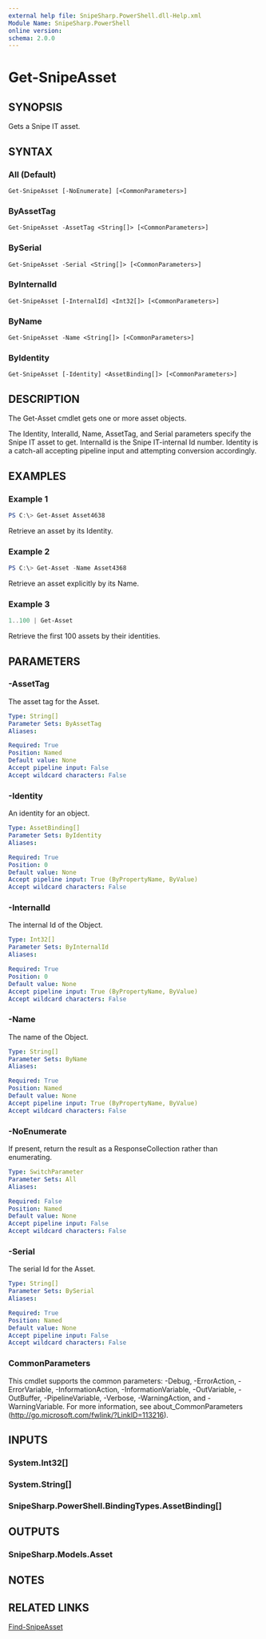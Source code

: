 ```yaml
---
external help file: SnipeSharp.PowerShell.dll-Help.xml
Module Name: SnipeSharp.PowerShell
online version:
schema: 2.0.0
---
```


# Get-SnipeAsset

## SYNOPSIS
Gets a Snipe IT asset.

## SYNTAX

### All (Default)
```
Get-SnipeAsset [-NoEnumerate] [<CommonParameters>]
```

### ByAssetTag
```
Get-SnipeAsset -AssetTag <String[]> [<CommonParameters>]
```

### BySerial
```
Get-SnipeAsset -Serial <String[]> [<CommonParameters>]
```

### ByInternalId
```
Get-SnipeAsset [-InternalId] <Int32[]> [<CommonParameters>]
```

### ByName
```
Get-SnipeAsset -Name <String[]> [<CommonParameters>]
```

### ByIdentity
```
Get-SnipeAsset [-Identity] <AssetBinding[]> [<CommonParameters>]
```

## DESCRIPTION
The Get-Asset cmdlet gets one or more asset objects.

The Identity, InteralId, Name, AssetTag, and Serial parameters specify the Snipe IT asset to get. InternalId is the Snipe IT-internal Id number. Identity is a catch-all accepting pipeline input and attempting conversion accordingly.

## EXAMPLES

### Example 1
```powershell
PS C:\> Get-Asset Asset4638
```

Retrieve an asset by its Identity.

### Example 2
```powershell
PS C:\> Get-Asset -Name Asset4368
```

Retrieve an asset explicitly by its Name.

### Example 3
```powershell
1..100 | Get-Asset
```

Retrieve the first 100 assets by their identities.

## PARAMETERS

### -AssetTag
The asset tag for the Asset.

```yaml
Type: String[]
Parameter Sets: ByAssetTag
Aliases:

Required: True
Position: Named
Default value: None
Accept pipeline input: False
Accept wildcard characters: False
```

### -Identity
An identity for an object.

```yaml
Type: AssetBinding[]
Parameter Sets: ByIdentity
Aliases:

Required: True
Position: 0
Default value: None
Accept pipeline input: True (ByPropertyName, ByValue)
Accept wildcard characters: False
```

### -InternalId
The internal Id of the Object.

```yaml
Type: Int32[]
Parameter Sets: ByInternalId
Aliases:

Required: True
Position: 0
Default value: None
Accept pipeline input: True (ByPropertyName, ByValue)
Accept wildcard characters: False
```

### -Name
The name of the Object.

```yaml
Type: String[]
Parameter Sets: ByName
Aliases:

Required: True
Position: Named
Default value: None
Accept pipeline input: True (ByPropertyName, ByValue)
Accept wildcard characters: False
```

### -NoEnumerate
If present, return the result as a ResponseCollection rather than enumerating.

```yaml
Type: SwitchParameter
Parameter Sets: All
Aliases:

Required: False
Position: Named
Default value: None
Accept pipeline input: False
Accept wildcard characters: False
```

### -Serial
The serial Id for the Asset.

```yaml
Type: String[]
Parameter Sets: BySerial
Aliases:

Required: True
Position: Named
Default value: None
Accept pipeline input: False
Accept wildcard characters: False
```

### CommonParameters
This cmdlet supports the common parameters: -Debug, -ErrorAction, -ErrorVariable, -InformationAction, -InformationVariable, -OutVariable, -OutBuffer, -PipelineVariable, -Verbose, -WarningAction, and -WarningVariable. For more information, see about_CommonParameters (http://go.microsoft.com/fwlink/?LinkID=113216).

## INPUTS

### System.Int32[]

### System.String[]

### SnipeSharp.PowerShell.BindingTypes.AssetBinding[]

## OUTPUTS

### SnipeSharp.Models.Asset

## NOTES

## RELATED LINKS

[Find-SnipeAsset](Find-SnipeAsset.md)
